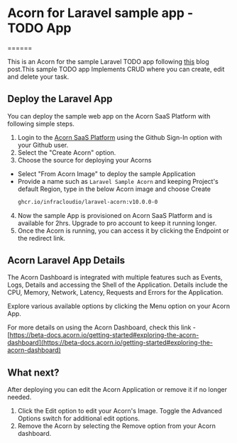 # Acorn for Laravel sample app - TODO App
======

This is an Acorn for the sample Laravel TODO app following [this](https://impulsivecode.com/laravel-crud-tutorial-example-for-beginners/) blog post.This sample TODO app Implements CRUD where you can create, edit and delete your task.

## Deploy the Laravel App

You can deploy the sample web app on the Acorn SaaS Platform with following simple steps.

1. Login to the [Acorn SaaS Platform](https://beta.acorn.io/) using the Github Sign-In option with your Github user.
2. Select the "Create Acorn" option.
3. Choose the source for deploying your Acorns
  * Select "From Acorn Image" to deploy the sample Application
  * Provide a name such as `Laravel Sample Acorn` and keeping Project's default Region, type in the below Acorn image and choose Create 
    ```bash
    ghcr.io/infracloudio/laravel-acorn:v10.0.0-0
    ```
4. Now the sample App is provisioned on Acorn SaaS Platform and is available for 2hrs. Upgrade to pro account to keep it running longer.
5. Once the Acorn is running, you can access it by clicking the Endpoint or the redirect link.

## Acorn Laravel App Details

The Acorn Dashboard is integrated with multiple features such as Events, Logs, Details and accessing the Shell of the Application. Details include the CPU, Memory, Network, Latency, Requests and Errors for the Application.

Explore various available options by clicking the Menu option on your Acorn App.

For more details on using the Acorn Dashboard, check this link - [https://beta-docs.acorn.io/getting-started#exploring-the-acorn-dashboard](https://beta-docs.acorn.io/getting-started#exploring-the-acorn-dashboard)

## What next?
After deploying you can edit the Acorn Application or remove it if no longer needed.

1. Click the Edit option to edit your Acorn's Image. Toggle the Advanced Options switch for additional edit options.
2. Remove the Acorn by selecting the Remove option from your Acorn dashboard.